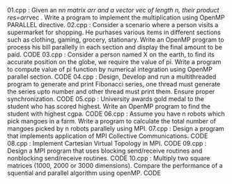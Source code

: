 01.cpp : Given an n*n matrix arr and a vector vec of length n, their product res=arr*vec . Write a program to implement the multiplication using OpenMP PARALLEL directive. 
02.cpp : Consider a scenario where a person visits a supermarket for shopping. He purhases various items in different sections such as clothing, gaming, grocery, stationary. Write an OpenMP program to process his bill parallelly in each section and display the final amount to be paid. CODE
03.cpp : Consider a person named X on the earth, to find its accurate position on the globe, we require the value of pi. Write a program to compute value of pi function by numerical integration using OpenMP parallel section. CODE
04.cpp : Design, Develop and run a multithreaded program to generate and print Fibonacci series, one thread must generate the series upto number and other thread must print them. Ensure proper synchronization. CODE
05.cpp : University awards gold medal to the student who has scored highest. Write an OpenMP program to find the student with highest cgpa. CODE
06.cpp : Assume you have n robots which pick mangoes in a farm. Write a program to calculate the total number of mangoes picked by n robots parallely using MPI. 
07.cpp : Design a program that implements application of MPI Collective Communications. CODE
08.cpp : Implement Cartesian Virtual Topology in MPI. CODE
09.cpp : Design a MPI program that uses blocking send/receive routines and nonblocking send/receive routines. CODE
10.cpp : Multiply two square matrices (1000, 2000 or 3000 dimensions). Compare the performance of a squential and parallel algorithm using openMP. CODE
